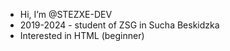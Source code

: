 - Hi, I’m @STEZXE-DEV
- 2019-2024 - student of ZSG in Sucha Beskidzka
- Interested in HTML (beginner)
<!---
STEZXE-DEV/STEZXE-DEV is a ✨ special ✨ repository because its `README.md` (this file) appears on your GitHub profile.
You can click the Preview link to take a look at your changes.
--->
